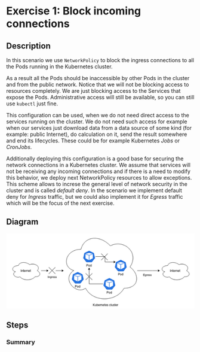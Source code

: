 # Exercise 1: Block incoming connections

## Description
In this scenario we use `NetworkPolicy` to block the ingress connections to all the Pods running in the Kubernetes cluster.

As a result all the Pods should be inaccessible by other Pods in the cluster and from the public network.
Notice that we will not be blocking access to resources completely. We are just blocking access to the Services that expose the Pods. Administrative access will still be available, so you can still use `kubectl` just fine.

This configuration can be used, when we do not need direct access to the services running on the cluster. We do not need such access for example when our services just download data from a data source of some kind (for example: public Internet), do calculation on it, send the result somewhere and end its lifecycles. These could be for example Kubernetes *Jobs* or *CronJobs*.

Additionally deploying this configuration is a good base for securing the network connections in a Kubernetes cluster. We assume that services will not be receiving any incoming connections and if there is a need to modify this behavior, we deploy next NetworkPolicy resources to allow exceptions. This scheme allows to increse the general level of network security in the cluster and is called *default deny*. 
In the scenario we implement default deny for *Ingress* traffic, but we could also implement it for *Egress* traffic which will be the focus of the next exercise. 

## Diagram
![](https://raw.githubusercontent.com/Blackweather/kubernetes-network-policy/master/ex1-block-ingress/img/arch-diagram.png)

## Steps


### Summary
